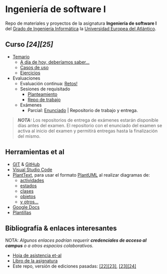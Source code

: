 # Ingeniería de software I

Repo de materiales y proyectos de la asignatura **Ingeniería de software I** del [Grado de Ingeniería Informática](https://www.uneatlantico.es/escuela-politecnica-superior/estudios-grado-oficial-en-ingenieria-informatica) la [Universidad Europea del Atlántico](https://www.uneatlantico.es).

## Curso *[24][25]*

- [Temario](https://github.com/mmasias/IdSw1)
  - [A día de hoy, deberíamos saber...](temario/aDiaDeHoy.md)
  - [Casos de uso](temario/casosDeUso/README.md)
  - [Ejercicios](temario/ejercicios/README.md)
- Evaluaciones
  - Evaluación continua: [Retos!](evaluaciones/retos/README.md)
  - Sesiones de requisitado
    - [Planteamiento](temario/sesionesRequisitado/infoEquipos.md)
    - [Repo de trabajo](https://github.com/mmasias/24-25-IdSw1-SDR)
  - Exámenes
    - Parcial: [Enunciado](evaluaciones/examenes/examenParcial/README.md) | Repositorio de trabajo y entrega.

> ***NOTA:*** Los repositorios de entrega de exámenes estarán disponible días antes del examen. El repositorio con el enunciado del examen se activa al inicio del examen y permitirá entregas hasta la finalización del mismo.

## Herramientas et al

- [GIT](https://git-scm.com/) & [GitHub](https://github.com/)
- [Visual Studio Code](https://code.visualstudio.com/)
- [PlantText](https://www.planttext.com/), para usar el formato [PlantUML](https://plantuml.com/es/) al realizar diagramas de:
  - [actividades](https://plantuml.com/es/activity-diagram-beta)
  - [estados](https://plantuml.com/es/state-diagram)
  - [clases](https://plantuml.com/es/class-diagram)
  - [objetos](https://plantuml.com/es/object-diagram)
  - [y otros...](https://plantuml.com/es/sitemap-language-specification)
- [Google Docs](https://drive.google.com/drive/u/0/my-drive)
- [Plantillas](/documentos/plantillas.md)

## Bibliografía & enlaces interesantes

NOTA: *Algunos enlaces podrían requerir **credenciales de acceso al campus** o a otros espacios colaborativos.*

- [Hoja de asistencia et-al](https://docs.google.com/spreadsheets/d/1dclgiq33DVVW8bSkJZrwitpPavagW-VHW9p8VctQgkU/edit?usp=sharing)
- [Libro de la asignatura](https://campus.uneatlantico.es/pluginfile.php/93346/mod_folder/content/0/Impresion-UNEAT-IYA038-Esp_v0r1_20220202.pdf?forcedownload=1)
- Este repo, versión de ediciones pasadas: [[22][23]](https://github.com/mmasias/IdSw1-22-23), [[23][24]](https://github.com/mmasias/23-24-idsw1)
